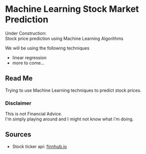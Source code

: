 # Machine Learning Stock Market Prediction <br>
Under Construction: <br>
Stock price prediction using Machine Learning Algorithms <br>

We will be using the following techniques <br>
<ul>
  <li> linear regression
  <li> more to come...
</ul>

## Read Me <br>
Trying to use Machine Learning techniques to predict stock prices. <br>

### Disclaimer 
This is not Financial Advice. <br>
I'm simply playing around and I might not know what i'm doing. <br>

## Sources <br>
<ul>
  <li>Stock ticker api: <a href="https://finnhub.io/" target="_blank"> finnhub.io </a>
</ul>
